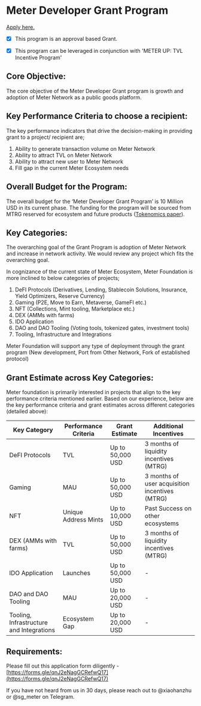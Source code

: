 # Meter Developer Grant Program

[Apply here.](https://forms.gle/qnJ2eNagGCRefwQ17)

* [x] This program is an approval based Grant.
*   [x] This program can be leveraged in conjunction with 'METER UP: TVL Incentive Program'



## Core Objective:

The core objective of the Meter Developer Grant program is growth and adoption of Meter Network as a public goods platform.&#x20;

## Key Performance Criteria to choose a recipient:&#x20;

The key performance indicators that drive the decision-making in providing grant to a project/ recipient are;

1. Ability to generate transaction volume on Meter Network
2. Ability to attract TVL on Meter Network
3. Ability to attract new user to Meter Network
4. Fill gap in the current Meter Ecosystem needs

## Overall Budget for the Program:

The overall budget for the ‘Meter Developer Grant Program’ is 10 Million USD in its current phase. The funding for the program will be sourced from MTRG reserved for ecosystem and future products ([Tokenomics paper](https://docsend.com/view/pubkivhipjgsqdn8)).&#x20;

## Key Categories:

The overarching goal of the Grant Program is adoption of Meter Network and increase in network activity. We would review any project which fits the overarching goal.&#x20;

In cognizance of the current state of Meter Ecosystem, Meter Foundation is more inclined to below categories of projects;

1. DeFI Protocols (Derivatives, Lending, Stablecoin Solutions, Insurance, Yield Optimizers, Reserve Currency)
2. Gaming (P2E, Move to Earn, Metaverse, GameFI etc.)
3. NFT (Collections, Mint tooling, Marketplace etc.)
4. DEX (AMMs with farms)
5. IDO Application
6. DAO and DAO Tooling (Voting tools, tokenized gates, investment tools)
7. Tooling, Infrastructure and Integrations

Meter Foundation will support any type of deployment through the grant program (New development, Port from Other Network, Fork of established protocol)

## Grant Estimate across Key Categories:

Meter foundation is primarily interested in projects that align to the key performance criteria mentioned earlier. Based on our experience, below are the key performance criteria and grant estimates across different categories (detailed above):

| Key Category                             | Performance Criteria | Grant Estimate   | Additional Incentives                          |
| ---------------------------------------- | -------------------- | ---------------- | ---------------------------------------------- |
| DeFI Protocols                           | TVL                  | Up to 50,000 USD | 3 months of liquidity incentives (MTRG)        |
| Gaming                                   | MAU                  | Up to 50,000 USD | 3 months of user acquisition incentives (MTRG) |
| NFT                                      | Unique Address Mints | Up to 10,000 USD | Past Success on other ecosystems               |
| DEX (AMMs with farms)                    | TVL                  | Up to 50,000 USD | 3 months of liquidity incentives (MTRG)        |
| IDO Application                          | Launches             | Up to 50,000 USD | -                                              |
| DAO and DAO Tooling                      | MAU                  | Up to 20,000 USD | -                                              |
| Tooling, Infrastructure and Integrations | Ecosystem Gap        | Up to 20,000 USD | -                                              |

## Requirements:

Please fill out this application form diligently - [https://forms.gle/qnJ2eNagGCRefwQ17](https://forms.gle/qnJ2eNagGCRefwQ17)

If you have not heard from us in 30 days, please reach out to @xiaohanzhu or @sg\_meter on Telegram.
